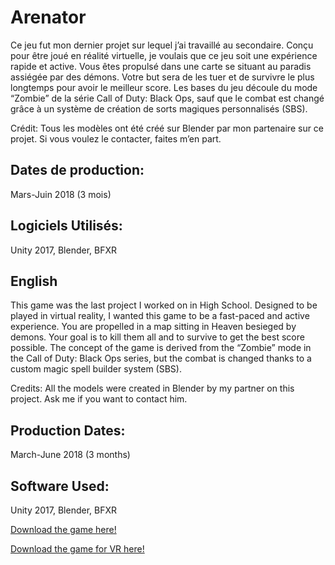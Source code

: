 # Arenator

Ce jeu fut mon dernier projet sur lequel j’ai travaillé au secondaire. Conçu pour être joué en réalité virtuelle, je voulais que ce jeu soit une expérience rapide et active. Vous êtes propulsé dans une carte se situant au paradis assiégée par des démons. Votre but sera de les tuer et de survivre le plus longtemps pour avoir le meilleur score. Les bases du jeu découle du mode “Zombie” de la série Call of Duty: Black Ops, sauf que le combat est changé grâce à un système de création de sorts magiques personnalisés (SBS).

Crédit: Tous les modèles ont été créé sur Blender par mon partenaire sur ce projet. Si vous voulez le contacter, faites m’en part.

## Dates de production: 
Mars-Juin 2018 (3 mois)

## Logiciels Utilisés: 
Unity 2017, Blender, BFXR

## English
This game was the last project I worked on in High School. Designed to be played in virtual reality, I wanted this game to be a fast-paced and active experience. You are propelled in a map sitting in Heaven besieged by demons. Your goal is to kill them all and to survive to get the best score possible. The concept of the game is derived from the “Zombie” mode in the Call of Duty: Black Ops series, but the combat is changed thanks to a custom magic spell builder system (SBS).

Credits: All the models were created in Blender by my partner on this project. Ask me if you want to contact him.

## Production Dates: 
March-June 2018 (3 months)

## Software Used: 
Unity 2017, Blender, BFXR


[Download the game here!](https://drive.google.com/open?id=1f3YbRqC5KxXsjuyWiLONu2RkjHJjibpq)

[Download the game for VR here!](https://drive.google.com/open?id=1wLNbjfnD-UxiJ303Wyp8K50GinP4jvYd)
